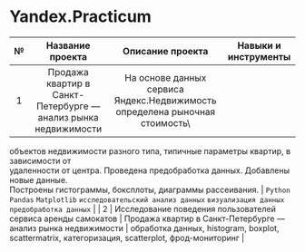 # Yandex.Practicum
| № | Название проекта | Описание проекта | Навыки и инструменты |
|:-:|:---------------------:|:---------------------------:|:---------------:|
| 1 | Продажа квартир в Санкт-Петербурге — анализ рынка недвижимости | На основе данных сервиса Яндекс.Недвижимость определена рыночная стоимость\
объектов недвижимости разного типа, типичные параметры квартир, в зависимости от\
удаленности от центра. Проведена предобработка данных. Добавлены новые данные.\
Построены гистограммы, боксплоты, диаграммы рассеивания. | `Python` `Pandas` `Matplotlib` `исследовательский анализ данных` `визуализация данных` `предобработка данных` | 
| 2 | Исследование поведения пользователей сервиса аренды самокатов | Продажа квартир в Санкт-Петербурге — анализ рынка недвижимости | обработка данных, histogram, boxplot, scattermatrix,
категоризация, scatterplot,  фрод-мониторинг |

